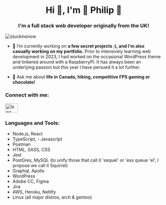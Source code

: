 <h1 align="center">Hi 👋, I'm 🥑 Philip 🥑</h1>
<h3 align="center">I'm a full stack web developer originally from the UK!</h3>

<p align="left"> <img src="https://komarev.com/ghpvc/?username=stuckinsnow&label=Profile%20views&color=0e75b6&style=flat" alt="stuckinsnow" /> </p>

- 🔭 I’m currently working on **a few secret projects :), and I'm also casually working on my portfolio.** Prior to intensively learning web development in 2023, I had worked on the occasional WordPress theme and tinkered around with a RaspberryPI. It has always been an underlying passion but this year I have persued it a lot further.
  
- 💬 Ask me about **life in Canada, hiking, competitive FPS gaming or chocolate!** 

<h3 align="left">Connect with me:</h3>
<p align="left">
<a href="https://linkedin.com/in/lswr" target="blank"><img align="center" src="https://raw.githubusercontent.com/rahuldkjain/github-profile-readme-generator/master/src/images/icons/Social/linked-in-alt.svg" alt="lswr" height="30" width="40" /></a>
</p>

<h3 align="left">Languages and Tools:</h3>

- Node.js, React
- TypeScript, - Javascript
- Postman
- HTML, SASS, CSS
- Jest
- PostGres, MySQL (to unify those that call it 'sequel' or 'ess queue 'el', I propose we call it Squirrel)
- Graphql, Apollo
- WordPress 
- Adobe CC, Figma
- Jira
- AWS, Heroku, Netlify
- Linux (all major distros, arch & gentoo)
